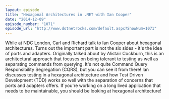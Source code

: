 ```yaml
---
layout: episode
title: "Hexagonal Architectures in .NET with Ian Cooper"
date: "2014-12-09"
episode_number: "1071"
episode_url: "http://www.dotnetrocks.com/default.aspx?ShowNum=1071"
---
```


While at NDC London, Carl and Richard talk to Ian Cooper about hexagonal architectures. Turns out the important part is not the six sides - it's the idea of ports and adapters. Originally talked about by Alistair Cockburn, this is an architectural approach that focuses on being tolerant to testing as well as separating commands from querying. It's not quite Command Query Responsibility Segregation (CQRS), but you can see it from there! Ian discusses testing in a hexagonal architecture and how Test Driven Development (TDD) works so well with the separation of concerns that ports and adapters offers. If you're working on a long lived application that needs to be maintainable, you should be looking at hexagonal architecture!
